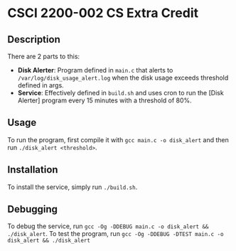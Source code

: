 # CSCI 2200-002 CS Extra Credit
## Description
There are 2 parts to this:
- **Disk Alerter**: Program defined in `main.c` that alerts to
`/var/log/disk_usage_alert.log` when the disk usage exceeds threshold defined
in args.
- **Service**: Effectively defined in `build.sh` and uses cron to run the [Disk
  Alerter] program every 15 minutes with a threshold of 80%.

## Usage
To run the program, first compile it with `gcc main.c -o disk_alert` and then
run `./disk_alert <threshold>`.

## Installation
To install the service, simply run `./build.sh`.

## Debugging
To debug the service, run `gcc -Og -DDEBUG main.c -o disk_alert &&
./disk_alert`. To test the program, run `gcc -Og -DDEBUG -DTEST main.c -o
disk_alert && ./disk_alert`
